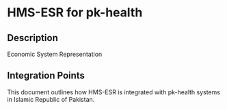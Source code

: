 # HMS-ESR for pk-health

## Description

Economic System Representation

## Integration Points

This document outlines how HMS-ESR is integrated with pk-health systems in Islamic Republic of Pakistan.
